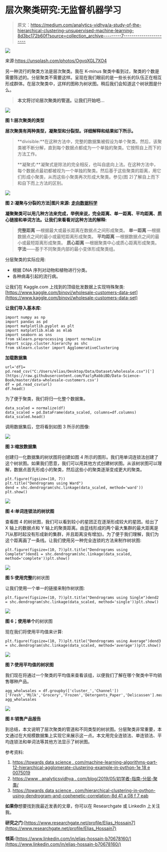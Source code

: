 # 层次聚类研究:无监督机器学习

> 原文：<https://medium.com/analytics-vidhya/a-study-of-the-hierarchical-clustering-unsupervised-machine-learning-8d3bc172b60f?source=collection_archive---------7----------------------->

![](img/934fd23289dcbf6ad7815c96b394fc4e.png)

来源:https://unsplash.com/photos/OgvqXGL7XO4

另一种流行的聚类方法是层次聚类。我在 K-minus 聚类中看到过，聚类的个数是需要陈述的。分层聚类不需要这样。呈现在我们眼前的是一些长长的队伍正在相互形成群体。在层次聚类中，这样的图称为树状图。稍后我们会知道这个树状图是什么。

> **本文将讨论层次聚类的管道。让我们开始吧…**

![](img/d4791eedf25a822943af434006611979.png)

**图 1:层次聚类的类型**

**层次聚类有两种类型，凝聚型和分裂型。详细解释和结果如下所示。**

> **divisible:**在这种方法中，完整的数据集被假设为单个聚类。然后，该聚类被不断分解，直到每个数据点都成为一个单独的聚类。它按照自上而下的方法工作。
> 
> **凝聚式:**凝聚式是除法的完全相反，也叫自底向上法。在这种方法中，每个数据点最初都被视为一个单独的聚类。然后基于这些聚类的距离，用它们形成小聚类，从而这些小聚类再次形成大聚类。参见(图 2)了解自上而下和自下而上方法的区别。

![](img/d56ca663737f8ad69b11002e86d81bbb.png)

**图 2:凝聚与分裂的方法|图片来源:** [**走向数据科学**](https://towardsdatascience.com/machine-learning-algorithms-part-12-hierarchical-agglomerative-clustering-example-in-python-1e18e0075019)

**凝聚聚类可以用几种方法来完成，举例来说，完全距离、单一距离、平均距离、质心链接和单词方法。让我们来看看对这种方法的解释:**

> **完整距离** —根据最大或最长距离在数据点之间形成聚类。
> **单一距离** —根据数据点之间的最小或最短距离形成聚类。
> **平均距离** —根据数据点之间的最小或最短距离形成聚类。
> **质心距离** —根据聚类中心或质心距离形成聚类。
> **字法**——基于不同聚类内部的最小变体形成聚类组。

分层聚类的实际应用:

*   根据 DNA 序列对动物和植物进行分类。
*   各种病毒引起的流行病。

让我们在 Kaggle.com 上找到的顶级批发数据上实现特殊聚类:[https://www.kaggle.com/binovi/wholesale-customers-data-set](https://www.kaggle.com/binovi/wholesale-customers-data-set)

**让我们导入基本库:**

```
import numpy as np
import pandas as pd
import matplotlib.pyplot as plt
import matplotlib.mlab as mlab
import seaborn as sns
from sklearn.preprocessing import normalize
import scipy.cluster.hierarchy as shc
from sklearn.cluster import AgglomerativeClustering
```

**加载数据集**

```
url='df1= pd.read_csv("C:/Users/elias/Desktop/Data/Dataset/wholesale.csv")['](https://raw.githubusercontent.com/FazlyRabbiBD/Data-Science-Book/master/data-wholesale-customers.csv')
df = pd.read_csv(url)
df.head()
```

为了便于聚类，我们将归一化整个数据集。

```
data_scaled = normalize(df)
data_scaled = pd.DataFrame(data_scaled, columns=df.columns)
data_scaled.head()
```

调用数据集后，您将看到如图 3 所示的图像:

![](img/c81fbe4dc87f65a0402fb68090ab858b.png)

**图 3:缩放数据集**

创建归一化数据集的树状图将创建如图 4 所示的图形。我们用单词连锁法创建了这个树状图。如果我们愿意，我们可以用其他方式创建树状图。从该树状图可以理解，数据点首先形成小的聚类，然后这些小的聚类逐渐变成更大的聚类。

```
plt.figure(figsize=(10, 7))  
plt.title("Dendrograms using Ward")  
dend = shc.dendrogram(shc.linkage(data_scaled, method='ward'))
plt.show()
```

![](img/81e9a589357baff8336e447356a1aa6d.png)

**图 4:单词连锁法的树状图**

查看图 4 的树状图，我们可以看到较小的星团正在逐渐形成较大的星团。给出了 X 轴上的数据点和 Y 轴上的聚类距离。由蓝线形成的两个最大集群的最大距离是 7(从那时起没有形成新的集群，并且距离没有增加)。为了便于我们理解，我们为这个距离画了一条线。让我们使用另一种完全连锁的方法来制作树状图:

```
plt.figure(figsize=(10, 7))plt.title("Dendrograms using Complete")dend1 = shc.dendrogram(shc.linkage(data_scaled, method='complete'))plt.show()
```

![](img/10a0fa16863e6f212a497b1b23e6c171.png)

**图 5:使用完整**的树状图

让我们使用一个单一的链接来制作树状图:

```
plt.figure(figsize=(10, 7))plt.title("Dendrograms using Single")dend2 = shc.dendrogram(shc.linkage(data_scaled, method='single'))plt.show()
```

![](img/2253f049c938ff54ad2e6d4fba3f5179.png)

**图 6；使用单个**的树状图

现在我们将使用平均值来计算:

```
plt.figure(figsize=(10, 7))plt.title("Dendrograms using Average")dend3 = shc.dendrogram(shc.linkage(data_scaled, method='average'))plt.show()
```

![](img/e0ca0b755eff1a042b7a2726a9082d31.png)

**图 7:使用平均值的树状图**

我们现在将通过一个聚类的平均值来查看该组，以便我们了解在哪个聚类中平均销售哪种产品。

```
agg_wholwsales = df.groupby(['cluster_','Channel'])['Fresh','Milk','Grocery','Frozen','Detergents_Paper','Delicassen'].mean()
agg_wholwsales
```

![](img/abe4dab90d0c425f93413d321ddf55c6.png)

**图 8:销售产品报告**

到总结，本文说明了层次聚类的管道和不同类型的树状图。分层聚类非常重要，本文通过在大规模数据集上实现它来展示这一点。本文用完全连锁法、单连锁法、平均连锁法和单词法等其他方法显示了树状图。

参考资料:

1.  [https://towards data science . com/machine-learning-algorithms-part-12-hierarchical-agglomerate-clustering-example-in-python-1e 18 e 0075019](https://towardsdatascience.com/machine-learning-algorithms-part-12-hierarchical-agglomerative-clustering-example-in-python-1e18e0075019)
2.  [https://www . analyticsvidhya . com/blog/2019/05/初学者-指南-分层-聚类/](https://www.analyticsvidhya.com/blog/2019/05/beginners-guide-hierarchical-clustering/)
3.  [https://towards data science . com/hierarchical-clustering-in-python-using-dendrogram-and-cophenetic-correlation-8d 41 a 08 f 7 eab](https://towardsdatascience.com/hierarchical-clustering-in-python-using-dendrogram-and-cophenetic-correlation-8d41a08f7eab)

**如果你**想要找到我最近发表的文章，你可以在 Researchgate 或 LinkedIn 上关注我。

**研究之门:**[https://www.researchgate.net/profile/Elias_Hossain7](https://www.researchgate.net/profile/Elias_Hossain7)

**领英:**[https://www.linkedin.com/in/elias-hossain-b70678160/](https://www.linkedin.com/in/elias-hossain-b70678160/)